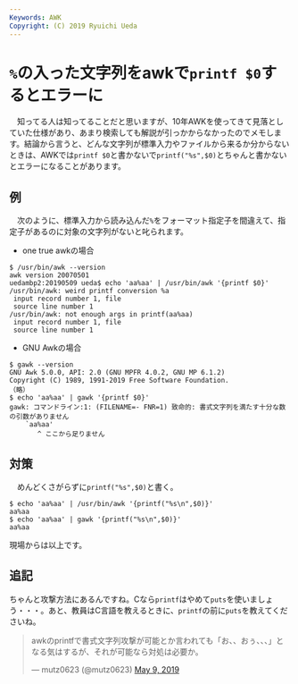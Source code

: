 ```yaml
---
Keywords: AWK
Copyright: (C) 2019 Ryuichi Ueda
---
```


# `%`の入った文字列をawkで`printf $0`するとエラーに

　知ってる人は知ってることだと思いますが、10年AWKを使ってきて見落としていた仕様があり、あまり検索しても解説が引っかからなかったのでメモします。結論から言うと、どんな文字列が標準入力やファイルから来るか分からないときは、AWKでは`printf $0`と書かないで`printf("%s",$0)`とちゃんと書かないとエラーになることがあります。

## 例

　次のように、標準入力から読み込んだ`%`をフォーマット指定子を間違えて、指定子があるのに対象の文字列がないと叱られます。


* one true awkの場合

```
$ /usr/bin/awk --version
awk version 20070501
uedambp2:20190509 ueda$ echo 'aa%aa' | /usr/bin/awk '{printf $0}'
/usr/bin/awk: weird printf conversion %a
 input record number 1, file
 source line number 1
/usr/bin/awk: not enough args in printf(aa%aa)
 input record number 1, file
 source line number 1
```

* GNU Awkの場合

```
$ gawk --version
GNU Awk 5.0.0, API: 2.0 (GNU MPFR 4.0.2, GNU MP 6.1.2)
Copyright (C) 1989, 1991-2019 Free Software Foundation.
（略）
$ echo 'aa%aa' | gawk '{printf $0}'
gawk: コマンドライン:1: (FILENAME=- FNR=1) 致命的: 書式文字列を満たす十分な数の引数がありません
	`aa%aa'
	   ^ ここから足りません
```

## 対策

　めんどくさがらずに`printf("%s",$0)`と書く。

```
$ echo 'aa%aa' | /usr/bin/awk '{printf("%s\n",$0)}'
aa%aa
$ echo 'aa%aa' | gawk '{printf("%s\n",$0)}'
aa%aa
```

現場からは以上です。


## 追記

ちゃんと攻撃方法にあるんですね。Cなら`printf`はやめて`puts`を使いましょう・・・。あと、教員はC言語を教えるときに、`printf`の前に`puts`を教えてくださいね。

<blockquote class="twitter-tweet" data-partner="tweetdeck"><p lang="ja" dir="ltr">awkのprintfで書式文字列攻撃が可能とか言われても「お、、おぅ、、、」となる気はするが、それが可能なら対処は必要か。</p>&mdash; mutz0623 (@mutz0623) <a href="https://twitter.com/mutz0623/status/1126493809028677632?ref_src=twsrc%5Etfw">May 9, 2019</a></blockquote>
<script async src="https://platform.twitter.com/widgets.js" charset="utf-8"></script>

